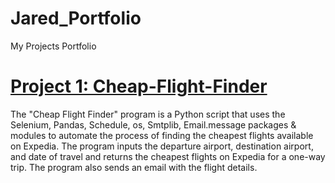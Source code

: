 # Jared_Portfolio
My Projects Portfolio

# [Project 1: Cheap-Flight-Finder](https://github.com/JStLouisCode/Cheap-Flight-Finder)
The "Cheap Flight Finder" program is a Python script that uses the Selenium, Pandas, Schedule, os, Smtplib, Email.message packages & modules to automate the process of finding the cheapest flights available on Expedia. The program inputs the departure airport, destination airport, and date of travel and returns the cheapest flights on Expedia for a one-way trip. The program also sends an email with the flight details.
